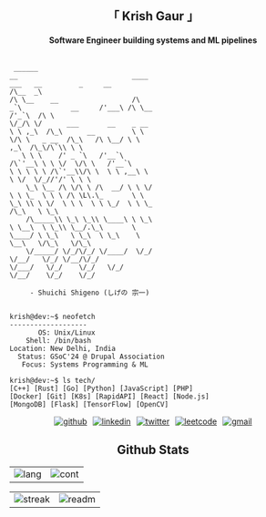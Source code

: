 <div align="center">
  <h2>「 Krish Gaur 」</h2>
  <h4>Software Engineer building systems and ML pipelines</h4>
</div>

<div style="display: flex; justify-content: space-between; align-items: center;">
  <div align="left" style="width: 50%;">

```ascii
 ______                              __                            ____                       ___   __         _     __     
/\__  _\                            /\ \__    __                  /\  _`\            __     /'___\ /\ \__    /'_`\  /\ \    
\/_/\ \/      ___       __    _ __  \ \ ,_\  /\_\      __         \ \ \/\ \   _ __  /\_\   /\ \__/ \ \ ,_\  /\_\/\`\\ \ \   
   \ \ \    /' _ `\   /'__`\ /\`'__\ \ \ \/  \/\ \   /'__`\        \ \ \ \ \ /\`'__\\/\ \  \ \ ,__\ \ \ \/  \/_//'/' \ \ \  
    \_\ \__ /\ \/\ \ /\  __/ \ \ \/   \ \ \_  \ \ \ /\ \L\.\_       \ \ \_\ \\ \ \/  \ \ \  \ \ \_/  \ \ \_    /\_\   \ \_\ 
    /\_____\\ \_\ \_\\ \____\ \ \_\    \ \__\  \ \_\\ \__/.\_\       \ \____/ \ \_\   \ \_\  \ \_\    \ \__\   \/\_\   \/\_\
    \/_____/ \/_/\/_/ \/____/  \/_/     \/__/   \/_/ \/__/\/_/        \/___/   \/_/    \/_/   \/_/     \/__/    \/_/    \/_/

     - Shuichi Shigeno (しげの 宗一)
```
  </div>
</div>

<div align="left">

```console
krish@dev:~$ neofetch
-------------------
       OS: Unix/Linux
    Shell: /bin/bash
Location: New Delhi, India
  Status: GSoC'24 @ Drupal Association
   Focus: Systems Programming & ML
    
krish@dev:~$ ls tech/
[C++] [Rust] [Go] [Python] [JavaScript] [PHP]
[Docker] [Git] [K8s] [RapidAPI] [React] [Node.js]
[MongoDB] [Flask] [TensorFlow] [OpenCV]
```

</div>

<div align="center">
<div style="display: flex; justify-content: center; flex-wrap: wrap; gap: 10px;">
  <a href="https://github.com/KrishGaur1354">
    <img src="https://img.shields.io/badge/github-%23121011.svg?style=for-the-badge&logo=github&logoColor=white" alt='github'>
  </a>
  <a href="https://www.linkedin.com/in/thatonekrish/">
    <img src="https://img.shields.io/badge/linkedin-%230077B5.svg?style=for-the-badge&logo=linkedin&logoColor=white" alt='linkedin'>
  </a>
  <a href="https://twitter.com/ThatOneKrish">
    <img src="https://img.shields.io/badge/Twitter-%231DA1F2.svg?style=for-the-badge&logo=Twitter&logoColor=white" alt='twitter'>
  </a>
  <a href="https://leetcode.com/KrishGaur1354/">
    <img src="https://img.shields.io/badge/LeetCode-000000?style=for-the-badge&logo=LeetCode&logoColor=#d16c06" alt='leetcode'>
  </a>
  <a href="mailto:krishgaur13@gmail.com">
    <img src="https://img.shields.io/badge/Gmail-D14836?style=for-the-badge&logo=gmail&logoColor=white" alt='gmail'>
  </a>
</div>

</div>

<div align="center">
  
## Github Stats
  
</div>
<table>
 <tr>
<td><img src="https://github-readme-streak-stats.herokuapp.com/?user=KrishGaur1354&theme=react" alt="lang" />
 <td><img src="https://github-readme-stats.vercel.app/api?username=krishgaur1354&show_icons=true&theme=react" alt="cont" /></td>
</table>

<table align="center">
 <tr>
<td><img src="https://github-readme-stats.vercel.app/api/top-langs/?username=krishgaur1354&layout=compact&theme=react" alt="streak" />
 <td><img src="https://github-readme-stats.vercel.app/api/pin/?username=krishgaur1354&show_owner=krishgaur1354&repo=Wrong-Way-Detection&theme=react" alt="readm" /> </td>
</table>
